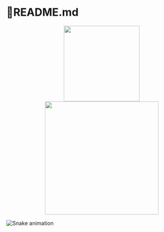 # 🔭README.md
<div align="center">
    <img height="200px" src="https://github-readme-streak-stats.herokuapp.com/?user=garbar211"/>
</div>



<div align="center">
    <img height="300px" src="https://metrics.lecoq.io/garbar211?template=classic&config.timezone=Asia%2FShanghai"/>
</div>

![Snake animation](https://github.com/garbar211/eagrundy/blob/output/github-contribution-grid-snake.svg)
